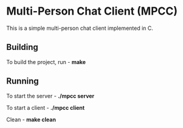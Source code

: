 # Multi-Person Chat Client (MPCC)

This is a simple multi-person chat client implemented in C.

## Building

To build the project, run - **make**

## Running

To start the server -  **./mpcc server**

To start a client - **./mpcc client**

Clean - **make clean**
